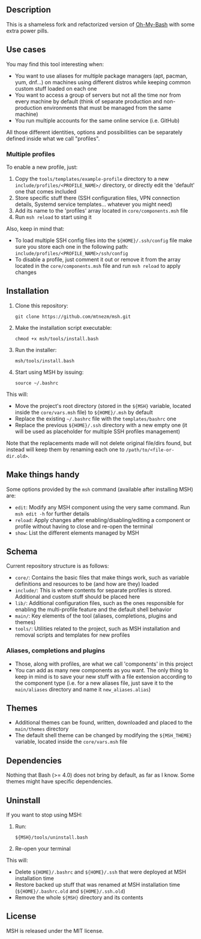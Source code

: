 ## Description

This is a shameless fork and refactorized version of [Oh-My-Bash](https://github.com/ohmybash/oh-my-bash) with some extra power pills.

## Use cases

You may find this tool interesting when:

- You want to use aliases for multiple package managers (apt, pacman, yum, dnf...) on machines using different distros while keeping common custom stuff loaded on each one
- You want to access a group of servers but not all the time nor from every machine by default (think of separate production and non-production environments that must be managed from the same machine)
- You run multiple accounts for the same online service (i.e. GitHub)

All those different identities, options and possibilities can be separately defined inside what we call "profiles".

### Multiple profiles

To enable a new profile, just:

1. Copy the `tools/templates/example-profile` directory to a new `include/profiles/<PROFILE_NAME>/` directory, or directly edit the 'default' one that comes included
2. Store specific stuff there (SSH configuration files, VPN connection details, Systemd service templates... whatever you might need)
3. Add its name to the 'profiles' array located in `core/components.msh` file
4. Run `msh reload` to start using it

Also, keep in mind that:

- To load multiple SSH config files into the `${HOME}/.ssh/config` file make sure you store each one in the following path: `include/profiles/<PROFILE_NAME>/ssh/config`
- To disable a profile, just comment it out or remove it from the array located in the `core/components.msh` file and run `msh reload` to apply changes

## Installation

1. Clone this repository:

   ```
   git clone https://github.com/mtnezm/msh.git
   ```

2. Make the installation script executable:

   ```
   chmod +x msh/tools/install.bash
   ```

3. Run the installer:

   ```
   msh/tools/install.bash
   ```

4. Start using MSH by issuing:

   ```
   source ~/.bashrc
   ```

This will:

- Move the project's root directory (stored in the `${MSH}` variable, located inside the `core/vars.msh` file) to `${HOME}/.msh` by default
- Replace the existing `~/.bashrc` file with the `templates/bashrc` one
- Replace the previous `${HOME}/.ssh` directory with a new empty one (it will be used as placeholder for multiple SSH profiles management)

Note that the replacements made will not delete original file/dirs found, but instead will keep them by renaming each one to `/path/to/<file-or-dir.old>`.

## Make things handy

Some options provided by the `msh` command (available after installing MSH) are:

- `edit`: Modify any MSH component using the very same command. Run `msh edit -h` for further details
- `reload`: Apply changes after enabling/disabling/editing a component or profile without having to close and re-open the terminal
- `show`: List the different elements managed by MSH

## Schema

Current repository structure is as follows:

- `core/`: Contains the basic files that make things work, such as variable definitions and resources to be (and how are they) loaded
- `include/`: This is where contents for separate profiles is stored. Additional and custom stuff should be placed here
- `lib/`: Additional configuration files, such as the ones responsible for enabling the multi-profile feature and the default shell behavior
- `main/`: Key elements of the tool (aliases, completions, plugins and themes)
- `tools/`: Utilities related to the project, such as MSH installation and removal scripts and templates for new profiles

### Aliases, completions and plugins

- Those, along with profiles, are what we call 'components' in this project
- You can add as many new components as you want. The only thing to keep in mind is to save your new stuff with a file extension according to the component type (i.e. for a new aliases file, just save it to the `main/aliases` directory and name it `new_aliases.alias`)

## Themes

- Additional themes can be found, written, downloaded and placed to the `main/themes` directory
- The default shell theme can be changed by modifying the `${MSH_THEME}` variable, located inside the `core/vars.msh` file

## Dependencies

Nothing that Bash (>= 4.0) does not bring by default, as far as I know. Some themes might have specific dependencies.

## Uninstall

If you want to stop using MSH:

1. Run:

   ```
   ${MSH}/tools/uninstall.bash
   ```

2. Re-open your terminal

This will:

- Delete `${HOME}/.bashrc` and `${HOME}/.ssh` that were deployed at MSH installation time
- Restore backed up stuff that was renamed at MSH installation time (`${HOME}/.bashrc.old` and `${HOME}/.ssh.old`)
- Remove the whole `${MSH}` directory and its contents

## License

MSH is released under the MIT license.
